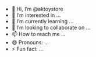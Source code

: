 - 👋 Hi, I’m @aktoystore
- 👀 I’m interested in ...
- 🌱 I’m currently learning ...
- 💞️ I’m looking to collaborate on ...
- 📫 How to reach me ...
- 😄 Pronouns: ...
- ⚡ Fun fact: ...

<!---
aktoystore/aktoystore is a ✨ special ✨ repository because its `README.md` (this file) appears on your GitHub profile.
You can click the Preview link to take a look at your changes.
--->
